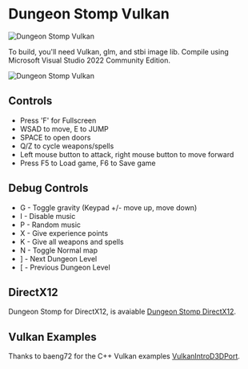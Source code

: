 # Dungeon Stomp Vulkan

![Dungeon Stomp Vulkan](../main/Textures/screenshot13.jpg)

To build, you'll need Vulkan, glm, and stbi image lib.  Compile using Microsoft Visual Studio 2022 Community Edition.

![Dungeon Stomp Vulkan](../main/Textures/screenshot12.jpg)

## Controls

* Press 'F' for Fullscreen
* WSAD to move, E to JUMP
* SPACE to open doors
* Q/Z to cycle weapons/spells
* Left mouse button to attack, right mouse button to move forward
* Press F5 to Load game, F6 to Save game

## Debug Controls

* G - Toggle gravity (Keypad +/- move up, move down)
* I - Disable music
* P - Random music
* X - Give experience points
* K - Give all weapons and spells
* N - Toggle Normal map
* ] - Next Dungeon Level
* [ - Previous Dungeon Level

## DirectX12

Dungeon Stomp for DirectX12, is avaiable [Dungeon Stomp DirectX12](https://github.com/moonwho101/DungeonStompDirectX12).

## Vulkan Examples

Thanks to baeng72 for the C++ Vulkan examples [VulkanIntroD3DPort](https://github.com/baeng72/VulkanIntroD3DPort).


